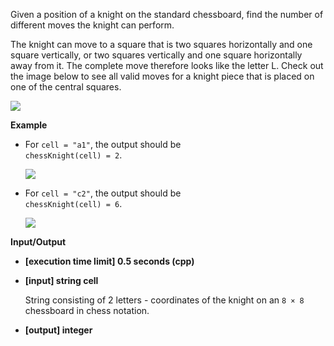 
Given a position of a knight on the standard chessboard, find the number of different moves the knight can perform.

The knight can move to a square that is two squares horizontally and one square vertically, or two squares vertically and one square horizontally away from it. The complete move therefore looks like the letter L. Check out the image below to see all valid moves for a knight piece that is placed on one of the central squares.

![](https://codefightsuserpics.s3.amazonaws.com/tasks/chessKnight/img/knight.jpg?_tm=1486560102464)

**Example**

-   For  `cell = "a1"`, the output should be  
    `chessKnight(cell) = 2`.
    
    ![](https://codefightsuserpics.s3.amazonaws.com/tasks/chessKnight/img/ex_1.jpg?_tm=1486560102718)
    
-   For  `cell = "c2"`, the output should be  
    `chessKnight(cell) = 6`.
    
    ![](https://codefightsuserpics.s3.amazonaws.com/tasks/chessKnight/img/ex_2.jpg?_tm=1486560102902)
    

**Input/Output**

-   **\[execution time limit\] 0.5 seconds (cpp)**
    
-   **\[input\] string cell**
    
    String consisting of 2 letters - coordinates of the knight on an  `8 × 8`  chessboard in  chess notation.
    
-   **\[output\] integer**
